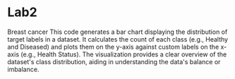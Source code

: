 # Lab2
Breast cancer 
This code generates a bar chart displaying the distribution of target labels in a dataset. It calculates the count of each class (e.g., Healthy and Diseased) and plots them on the y-axis against custom labels on the x-axis (e.g., Health Status). The visualization provides a clear overview of the dataset's class distribution, aiding in understanding the data's balance or imbalance.
